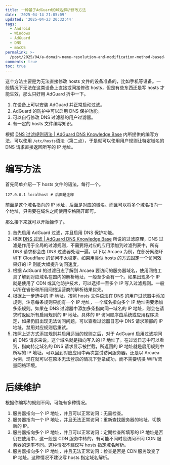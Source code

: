 ```yaml
---
title: 一种基于AdGuard的域名解析修改方法
date: '2025-04-14 21:05:09'
updated: '2025-04-23 20:32:44'
tags:
  - Android
  - Windows
  - AdGuard
  - DNS
  - macOS
permalink: >-
  /post/2025/04/a-domain-name-resolution-and-modification-method-based-on-adguard-1qztq.html
comments: true
toc: true
---
```




这个方法主要是为无法直接修改 hosts 文件的设备准备的，比如手机等设备。一般情况下无法在这类设备上直接或间接修改 hosts，但是有些东西还是写 hosts 才能生效，那么只好用 AdGuard 折中一下。



1. 在设备上可以安装 AdGuard 并正常启动过滤。
2. AdGuard 的防护中可以启用 DNS 保护功能。
3. 可以自行修改 DNS 过滤器的用户过滤器。
4. 有一定的 hosts 文件编写知识。

根据 [DNS 过滤规则语法 | AdGuard DNS Knowledge Base](https://adguard-dns.io/kb/zh-CN/general/dns-filtering-syntax/) 内所提供的编写方法，可以使用 `/etc/hosts` ​语法（第二点），于是就可以使用用户规则让特定域名的 DNS 请求直接返回所写的 IP 地址。

# 编写方法

首先简单介绍一下 hosts 文件的语法，每行一个。

```plaintext
127.0.0.1 localhost # 后面是注释
```

前面是这个域名指向的 IP 地址，后面是对应的域名。而且可以将多个域名指向一个地址，只需要在域名之间使用空格隔开即可。

那么接下来就可以开始操作了。

1. 首先启用 AdGuard 过滤，并且启用 DNS 保护功能。
2. 根据 [DNS 过滤 | AdGuard DNS Knowledge Base](https://adguard-dns.io/kb/zh-CN/general/dns-filtering/#dns-%E8%BF%87%E6%BB%A4%E5%B7%A5%E4%BD%9C%E5%8E%9F%E7%90%86%E6%98%AF%E4%BB%80%E4%B9%88) 所说的过滤原理，DNS 过滤是作用于全局的过滤规则，不需要将对应的应用添加到过滤列表中，所有 DNS 请求都会由 DNS 过滤器处理一遍。以下以 Arcaea 为例，在部分网络环境下 Cloudflare 的访问不太稳定。如果用类似 hosts 的方式固定一个访问效果好的 IP 则能大幅提升访问速度。
3. 根据 AdGuard 的过滤日志了解到 Arcaea 要访问的服务器域名，使用网络工具了解到对应域名在国内的解析地址，一般至少会有一个。如果出现多个 IP 就是使用了 CDN 或其他防护技术，可以选择一至多个 IP 写入过滤规则。一般以所在省份和所用网络运营商的解析结果优先。
4. 根据上一步选中的 IP 地址，按照 hosts 文件语法在 DNS 的用户过滤器中添加规则，注意每条规则只能有一个 IP 地址，一个域名指向多个 IP 地址需要添加多条规则。如果在 DNS 过滤器中添加多条指向同一域名的 IP 地址，则会在请求时返回所有启用规则的 IP 地址。具体的 IP 访问顺序由系统或应用程序决定，如果仍旧出现无法访问问题，可以查看过滤器日志中 DNS 请求顶部的 IP 地址，禁用对应规则后重试。
5. 按照上述方式添加规则并启用适当的规则之后，对于 AdGuard 启用过滤期间的 DNS 请求来说，这个域名就是指向写入的 IP 地址了。在过滤日志中可以看到，指向特定域名的 DNS 请求显示被拦截，所返回的 IP 地址就是启用规则中所写的 IP 地址。可以回到对应应用中再次尝试访问服务器。还是以 Arcaea 为例，现在就可以在原本无法登录的情况下登录成功，而不需要切换 WiFi/流量网络环境。

# 后续维护

根据你编写的规则不同，可能有多种情况。

1. 服务器指向一个 IP 地址，并且可以正常访问：无需检查。
2. 服务器指向一个 IP 地址，并且无法正常访问：重新查找服务器的地址，切换新的 IP。
3. 服务器指向多个 IP 地址，并且可以正常访问：定期检查所填写的 IP 地址是否仍在使用中，这一般是 CDN 服务中转的，有可能不同时段访问不同 CDN 服务器的速率不同。这种情况不建议写 hosts 指定域名解析。
4. 服务器指向多个 IP 地址，并且无法正常访问：检查是否是 CDN 服务改变了 IP 地址。这种情况不建议写 hosts 指定域名解析。
